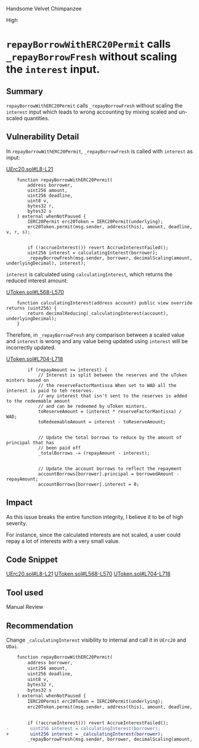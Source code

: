 Handsome Velvet Chimpanzee

High

# `repayBorrowWithERC20Permit` calls `_repayBorrowFresh` without scaling the `interest` input.

## Summary
`repayBorrowWithERC20Permit` calls `_repayBorrowFresh` without scaling the `interest` input which leads to wrong accounting by mixing scaled and un-scaled quantities.

## Vulnerability Detail
In `repayBorrowWithERC20Permit`, `_repayBorrowFresh` is called with `interest` as input:

[UErc20.sol#L8-L21](https://github.com/sherlock-audit/2024-06-union-finance-update-2/blob/main/union-v2-contracts/contracts/market/UErc20.sol#L8-L21)
```solidity
    function repayBorrowWithERC20Permit(
        address borrower,
        uint256 amount,
        uint256 deadline,
        uint8 v,
        bytes32 r,
        bytes32 s
    ) external whenNotPaused {
        IERC20Permit erc20Token = IERC20Permit(underlying);
        erc20Token.permit(msg.sender, address(this), amount, deadline, v, r, s);


        if (!accrueInterest()) revert AccrueInterestFailed();
        uint256 interest = calculatingInterest(borrower);
        _repayBorrowFresh(msg.sender, borrower, decimalScaling(amount, underlyingDecimal), interest);
```

`interest` is calculated using `calculatingInterest`, which returns the reduced interest amount:

[UToken.sol#L568-L570](https://github.com/sherlock-audit/2024-06-union-finance-update-2/blob/main/union-v2-contracts/contracts/market/UToken.sol#L568-L570)
```solidity
    function calculatingInterest(address account) public view override returns (uint256) {
        return decimalReducing(_calculatingInterest(account), underlyingDecimal);
    }
```
Therefore, in `_repayBorrowFresh` any comparison between a scaled value and `interest` is wrong and any value being updated using `interest` will be incorrectly updated.

[UToken.sol#L704-L718](https://github.com/sherlock-audit/2024-06-union-finance-update-2/blob/main/union-v2-contracts/contracts/market/UToken.sol#L704-L718)
```solidity
        if (repayAmount >= interest) {
            // Interest is split between the reserves and the uToken minters based on
            // the reserveFactorMantissa When set to WAD all the interest is paid to teh reserves.
            // any interest that isn't sent to the reserves is added to the redeemable amount
            // and can be redeemed by uToken minters.
            toReserveAmount = (interest * reserveFactorMantissa) / WAD;
            toRedeemableAmount = interest - toReserveAmount;


            // Update the total borrows to reduce by the amount of principal that has
            // been paid off
            _totalBorrows -= (repayAmount - interest);


            // Update the account borrows to reflect the repayment
            accountBorrows[borrower].principal = borrowedAmount - repayAmount;
            accountBorrows[borrower].interest = 0;
```

## Impact
As this issue breaks the entire function integrity, I believe it to be of high severity.

For instance, since the calculated interests are not scaled, a user could repay a lot of interests with a very small value.

## Code Snippet
[UErc20.sol#L8-L21](https://github.com/sherlock-audit/2024-06-union-finance-update-2/blob/main/union-v2-contracts/contracts/market/UErc20.sol#L8-L21)
[UToken.sol#L568-L570](https://github.com/sherlock-audit/2024-06-union-finance-update-2/blob/main/union-v2-contracts/contracts/market/UToken.sol#L568-L570)
[UToken.sol#L704-L718](https://github.com/sherlock-audit/2024-06-union-finance-update-2/blob/main/union-v2-contracts/contracts/market/UToken.sol#L704-L718)

## Tool used

Manual Review

## Recommendation
Change `_calculatingInterest` visibility to internal and call it in `UErc20` and `UDai`.

```diff
    function repayBorrowWithERC20Permit(
        address borrower,
        uint256 amount,
        uint256 deadline,
        uint8 v,
        bytes32 r,
        bytes32 s
    ) external whenNotPaused {
        IERC20Permit erc20Token = IERC20Permit(underlying);
        erc20Token.permit(msg.sender, address(this), amount, deadline, v, r, s);


        if (!accrueInterest()) revert AccrueInterestFailed();
-        uint256 interest = calculatingInterest(borrower);
+        uint256 interest = _calculatingInterest(borrower);
        _repayBorrowFresh(msg.sender, borrower, decimalScaling(amount, underlyingDecimal), interest);
```